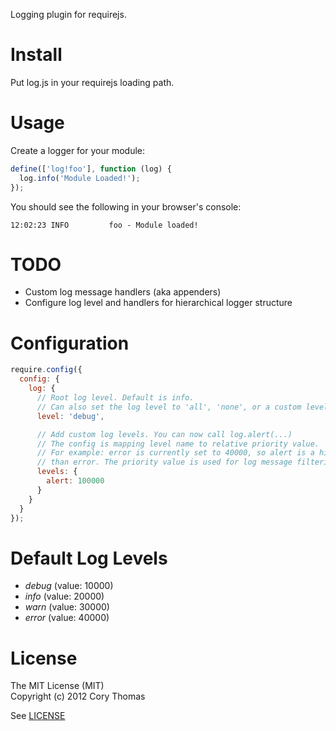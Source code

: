 Logging plugin for requirejs.

# Install

Put log.js in your requirejs loading path.

# Usage

Create a logger for your module:
```javascript
define(['log!foo'], function (log) {
  log.info('Module Loaded!');
});
```

You should see the following in your browser's console:
```
12:02:23 INFO         foo - Module loaded!
```

# TODO

* Custom log message handlers (aka appenders)
* Configure log level and handlers for hierarchical logger structure

# Configuration

```javascript
require.config({
  config: {
    log: {
      // Root log level. Default is info.
      // Can also set the log level to 'all', 'none', or a custom level defined in levels config
      level: 'debug',

      // Add custom log levels. You can now call log.alert(...)
      // The config is mapping level name to relative priority value.
      // For example: error is currently set to 40000, so alert is a higher level
      // than error. The priority value is used for log message filtering.
      levels: { 
        alert: 100000
      }
    }
  }
});
```

# Default Log Levels

* *debug* (value: 10000)
* *info* (value: 20000)
* *warn* (value: 30000)
* *error* (value: 40000)

# License

The MIT License (MIT)  
Copyright (c) 2012 Cory Thomas

See [LICENSE](require-log/blob/master/LICENSE)


